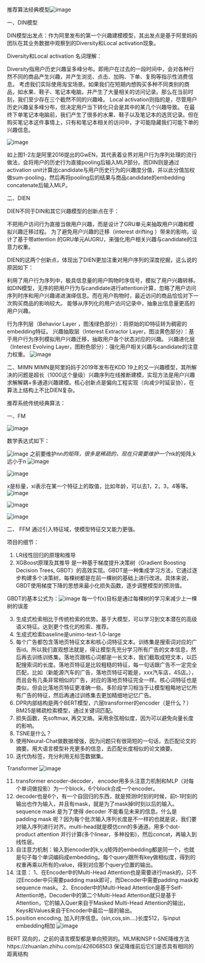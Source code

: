 推荐算法经典模型![image](https://github.com/user-attachments/assets/27be482c-8a3d-4c9b-ada3-33d19a803a33)

一、DIN模型

DIN模型出发点：作为阿里发布的第一个兴趣建模模型，其出发点是基于阿里妈妈团队在其业务数据中观察到的Diversity和Local activation现象。

Diversity和Local activation 名词理解：

Diversity指用户历史兴趣呈多峰分布。即用户在过去的一段时间中，会对各种行然不同的商品产生兴趣，并产生浏览、点击、加购、下单、复购等指示性消费信息。
考虑我们实际使用淘宝场景。如果我们在短期内想购买多种不同类别的商品，如水果、鞋子、笔记本电脑，并产生了大量相关的访问记录。那么在当前时刻，我们至少存在三个截然不同的兴趣峰。
Local activation则指的是，尽管用户历史兴趣呈多峰分布，但决定用户当下转化只会是其中的某几个兴趣导致。
在最终下单笔记本电脑前，我们产生了很多的水果、鞋子以及笔记本的选货记录。但在购买笔记本这件事情上，只有和笔记本相关的访问中，才可能隐藏我们可能下单的兴趣信息。

![image](https://github.com/user-attachments/assets/ef906f2c-cde7-4ace-8fb3-3f6daf69938c)

如上图1-2左是阿里2016提出的GwEN，其代表着业界对用户行为序列处理的流行做法，会将用户的历史行为直接pooling后输入MLP部分。而DIN则是通过activation unit计算出candidate与用户历史行为的兴趣度分值，并以此分值加权做sum-pooling，然后再将pooling后的结果与商品candidate的embedding concatenate后输入MLP。

二、DIEN 

DIEN不同于DIN和其它兴趣模型的创新点在于：

不把用户访问行为直接当做用户兴趣，而是设计了GRU单元来抽取用户兴趣和模拟兴趣迁移过程。
为了避免用户兴趣的迁移（interest drifting ）带来的影响，设计了基于带attention 的GRU单元AUGRU，来强化用户相关兴趣与candidate的注意力权重。

DIEN的这两个创新点，体现出了DIEN更加注重对用户序列的深度挖掘，这么说的原因如下：

利用了用户行为序列中，极具信息量的用户购物时序信号，模拟了用户兴趣转移。
如DIN模型，无序的把用户行为与candidate进行attention计算，忽略了用户访问序列时序和用户兴趣递进演绎信息。而在用户购物时，最近访问的商品恰恰对下一次购买商品的影响较大。
能够从序列化的用户访问记录中，抽象出信息量更高的用户兴趣。

行为序列层（Behavior Layer ，图浅绿色部分）：将原始的ID特征转为稠密的embedding特征。
兴趣抽取层（Interest Extractor Layer，图淡黄色部分）：基于用户行为序列模拟用户兴趣迁移，抽取用户各个状态对应的兴趣。
兴趣进化层（Interest Evolving Layer，图粉色部分）：强化用户相关兴趣与candidate的注意力权重。
![image](https://github.com/user-attachments/assets/dd5fbb5b-f4cf-49d2-ab75-b75152f2690b)

二、MIMN
MIMN是阿里妈妈于2019年发布在KDD 19上的又一兴趣模型，其所解决的问题是超长（1000这个量级）兴趣序列在线推断建模，实现方法是用户兴趣求解解耦+多通道兴趣建模。核心创新点是偏向工程实现（向减少时延妥协），在算法上结构上不比DIEN复杂。

推荐系统传统经典算法：



一、FM

![image](https://github.com/user-attachments/assets/d350ab67-eb29-473f-a0ec-c493940e6d9d)

数学表达式如下：

![image](https://github.com/user-attachments/assets/881f0132-6541-40b6-8f08-a785fa0d2c0a)
之前要维护n*n的矩阵，很多是稀疏的，现在只需要维护一个n*k的矩阵,k远小于n
![image](https://github.com/user-attachments/assets/9b8a85a4-906a-44e6-8f9f-ab7f790fae9b)


![image](https://github.com/user-attachments/assets/e7ba0e24-0d10-4cce-b423-920f5f88cdd9)

x是标量，xi表示在某一个特征上的取值，比如年龄，可以去1，2，3，4等等。
![image](https://github.com/user-attachments/assets/41164225-5faa-4f84-bf6e-bda0c1f3dbbb)

![image](https://github.com/user-attachments/assets/4e7a3066-456e-4911-a7b4-4c849a0ab901)

![image](https://github.com/user-attachments/assets/db7fe451-4974-473d-b27a-7e9e4434fafa)

二、 FFM 通过引入特征域，使模型特征交叉能力更强。






项目的细节：

1. LR线性回归的原理和推导
2. XGBoost原理及其推导
  是一种基于梯度提升决策树（Gradient Boosting Decision Trees, GBDT）的高效实现。GBDT是一种集成学习方法，它通过逐步构建多个决策树，每棵树都是在前一棵树的基础上进行改进。具体来说，GBDT使用梯度下降的思想来最小化损失函数，逐步调整模型的预测值。

GBDT的基本公式为：![image](https://github.com/user-attachments/assets/4eb759a1-5172-45f8-8352-8f848a087bd2) 每一个f(x)目标是通过每棵树的学习来减少上一棵树的误差



3. 生成式检索相比于传统检索的优势。基于大模型，可以学习到文本潜在的高级语义特征。达到更个性化的检索、推荐。
4. 生成式检索baseline是unimo-text-1.0-large
5. 每个广告都包含落地页特征文本和核心词特征文本。训练集是搜索词对应的广告id。所以我们直观想法就是，得让模型先充分学习所有广告的文本信息，然后再去训练训练集。落地页跟核心词都是一长文本，我们截取成短文本，以匹配搜索词的长度。落地页特征是比较粗糙的特征，每一句话跟广告不一定完全匹配，比如（新能源汽车的广告，落地页特征可能是，xxx汽车店，4S店。），而且会有几条非常相似的广告，对应的落地页特征完全一样。核心词特征也是类似，但会比落地页特征更准确一些。多阶段学习相当于让模型粗略地记忆所有广告的特征，然后再通过训练集去更加精细地记忆广告。
6. DPR内部结构是两个BERT模型，六层transformer的encoder（是什么？） BM25是稀疏检索模型，通过关键词匹配。
7. 损失函数，先softmax, 再交叉熵。采用余弦相似度，因为可以避免向量长度的影响。
8. TSNE是什么？
9. 使用Neural-Chat做数据增强，因为问题只有很简短的一句话，去匹配论文的摘要。用大语言模型补充更多的信息，去匹配长度相似的论文摘要。
10. 迭代伪标签，充分利用无标签数据集。

Transformer
![image](https://github.com/user-attachments/assets/a1b51ce4-92bb-4e41-a95c-8b66b8295894)

  11. transformer encoder-decoder， encoder用多头注意力机制和MLP（对每个单词做投影）为一个block，6个block合成一个encoder。
  12. decoder也是6个，有一个自回归的东西，就是预测t时刻的时候，前t-1时刻的输出也作为输入，并且有mask，就是为了mask掉t时刻以后的输入。sequence mask 是为了使得 decoder 不能看见未来的信息。什么是 padding mask 呢？因为每个批次输入序列长度是不一样的也就是说，我们要对输入序列进行对齐。multi-head就是模仿cnn的多通道。用多个dot-product attention 并行计算(多个linear，多种投影)，然后concat，再输入到线性层。
  13. 自注意力机制：输入到encoder的k,v,q矩阵的embedding都是同一个，也就是句子每个单词编码成embedding。每个query跟所有key做相似度，得到的权重再乘以所有的value，得到对应那个query位置的输出。
  14. 注意：
  1、在Encoder中的Multi-Head Attention也是需要进行mask的，只不过Encoder中只需要padding mask即可，而Decoder中需要padding mask和sequence mask。
  2、Encoder中的Multi-Head Attention是基于Self-Attention地，Decoder中的第二个Multi-Head Attention就只是基于Attention，它的输入Quer来自于Masked Multi-Head Attention的输出，Keys和Values来自于Encoder中最后一层的输出。
  15. position encoding, 加入时序信息。(sin,cos,sin....)长度512，与input embedding相加
![image](https://github.com/user-attachments/assets/57529852-1332-44b7-93ad-2cfb737f71ad)

BERT
双向的，之前的语言模型都是单向预测的。MLM和NSP
t-SNE降维方法https://zhuanlan.zhihu.com/p/426068503  保证降维前后它们是否具有相同的距离结构
